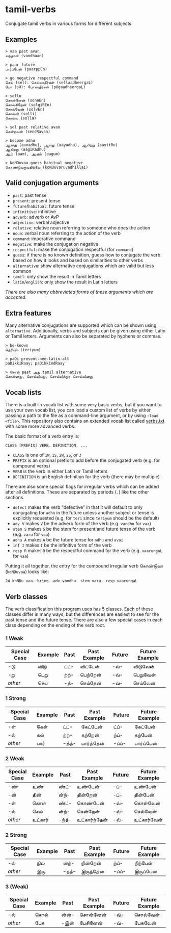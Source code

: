 # tamil-verbs

Conjugate tamil verbs in various forms for different subjects

## Examples

```
> vaa past avan
வந்தான் (vandhaan)
```

```
> paar future
பார்ப்பேன் (paarppEn)
```

```
> go negative respectful command
செல் (sel): செல்லாதீர்கள் (sellaadheergaL)
போ (pO): போகாதீர்கள் (pOgaadheergaL)
```

```
> sollu
சொன்னேன் (sonnEn)
சொல்கிறேன் (solgiREn)
சொல்வேன் (solvEn)
சொல்லி (solli)
சொல்ல (solla)
```

```
> sel past relative avan
சென்றவன் (sendRavan)
```

```
> become adhu
ஆனது (aanadhu), ஆயது (aayadhu), ஆயிற்று (aayitRu)
ஆகிறது (aagiRadhu)
ஆம் (aam), ஆகும் (aagum)
```

```
> koNDuvaa guess habitual negative
கொண்டுவருவதில்லை (koNDuvaruvadhillai)
```

## Valid conjugation arguments

- `past`: past tense
- `present`: present tense
- `future`/`habitual`: future tense
- `infinitive`: infinitive
- `adverb`: adverb or AvP
- `adjective`: verbal adjective
- `relative`: relative noun referring to someone who does the action
- `noun`: verbal noun referring to the action of the verb
- `command`: imperative command
- `negative`: make the conjugation negative
- `respectful`: make the conjugation respectful (for `command`)
- `guess`: if there is no known definition, guess how to conjugate the verb
  based on how it looks and based on similarities to other verbs
- `alternative`: show alternative conjugations which are valid but less common
- `tamil`: only show the result in Tamil letters
- `latin`/`english`: only show the result in Latin letters

*There are also many abbreviated forms of these arguments which are accepted.*

## Extra features

Many alternative conjugations are supported which can be shown using
`alternative`. Additionally, verbs and subjects can be given using either Latin
or Tamil letters. Arguments can also be separated by hyphens or commas.

```
> be-known
தெரியும் (teriyum)
```

```
> paDi present-nee-latin-alt
paDikkiRaay; paDikkindRaay
```

```
> சொல் past அது tamil alternative
சொன்னது, சொல்லியது, சொல்லிற்று; சொல்லினது
```

## Vocab lists

There is a built-in vocab list with some very basic verbs, but if you want to
use your own vocab list, you can load a custom list of verbs by either passing a
path to the file as a command-line argument, or by using `:load <file>`. This
repository also contains an extended vocab list called [verbs.txt](verbs.txt)
with some more advanced verbs.

The basic format of a verb entry is:

```
CLASS [PREFIX] VERB. DEFINITION, ...
```

- `CLASS` is one of `1W`, `1S`, `2W`, `2S`, or `3`
- `PREFIX` is an optional prefix to add before the conjugated verb
  (e.g. for compound verbs)
- `VERB` is the verb in either Latin or Tamil letters
- `DEFINITION` is an English definition for the verb (there may be multiple)

There are also some special flags for irregular verbs which can be added after
all definitions. These are separated by periods (`.`) like the other sections.

- `defect` makes the verb "defective" in that it will default to only
  conjugating for `adhu` in the future unless another subject or tense is
  explicitly requested (e.g. for `teri` since `teriyum` should be the default)
- `adv V` makes `V` be the adverb form of the verb (e.g. `vandhu` for `vaa`)
- `stem S` makes `S` be the stem for present and future tense of the verb
  (e.g. `varu` for `vaa`)
- `adhu A` makes `A` be the future tense for `adhu` and `avai`
- `inf I` makes `I` be the infinitive form of the verb
- `resp R` makes `R` be the respectful command for the verb
  (e.g. `vaarungaL` for `vaa`)

Putting it all together, the entry for the compound irregular verb கொண்டுவா
(`koNDuvaa`) looks like:

```
2W koNDu vaa. bring. adv vandhu. stem varu. resp vaarungaL
```

## Verb classes

The verb classification this program uses has 5 classes. Each of these classes
differ in many ways, but the differences are easiest to see for the past tense
and the future tense. There are also a few special cases in each class depending
on the ending of the verb root.

### 1 Weak

| Special Case | Example | Past | Past Example | Future | Future Example |
| --- | --- | --- | --- | --- | --- |
| -டு | விடு | ட்ட்- | விட்டேன் | -வ்- | விடுவேன் |
| -று |  பெறு | ற்ற்- | பெற்றேன் | -வ்- | பெறுவேன் |
| *other* | செய் | -த்- | செய்தேன் | -வ்- | செய்வேன் |

### 1 Strong

| Special Case | Example | Past | Past Example | Future | Future Example |
| --- | --- | --- | --- | --- | --- |
| -ள் | கேள் | ட்ட்- | கேட்டேன் | ட்ப்- | கேட்பேன் |
| -ல் | கல் | ற்ற்- | கற்றேன் | ற்ப்- | கற்பேன் |
| *other* | பார் | -த்த்- | பார்த்தேன் | -ப்ப்- | பார்ப்பேன் |

### 2 Weak

| Special Case | Example | Past | Past Example | Future | Future Example |
| --- | --- | --- | --- | --- | --- |
| -ண் | உண் | ண்ட்- | உண்டேன் | -ப்- | உண்பேன் |
| -ன் | தின் | ன்ற்- | தின்றேன் | -ப்- | தின்பேன் |
| -ள் | கொள் | ண்ட்- | கொண்டேன் | -வ்- | கொள்வேன் |
| -ல் | செல் | ன்ற்- | சென்றேன் | -வ்- | செல்வேன் |
| *other* | உட்கார் | -ந்த்- | உட்கார்ந்தேன் | -வ்- | உட்கார்வேன் |

### 2 Strong

| Special Case | Example | Past | Past Example | Future | Future Example |
| --- | --- | --- | --- | --- | --- |
| -ல் | நில் | ன்ற்- | நின்றேன் | ற்ப்- | நிற்பேன் |
| *other* | இரு | -ந்த்- | இருந்தேன் | -ப்ப்- | இருப்பேன் |

### 3 (Weak)

| Special Case | Example | Past | Past Example | Future | Future Example |
| --- | --- | --- | --- | --- | --- |
| -ல் | சொல் | ன்ன்- | சொன்னேன் | -வ்- | சொல்வேன் |
| *other* | பேசு | -இன் | பேசினேன் | -வ்- | பேசுவேன் |

